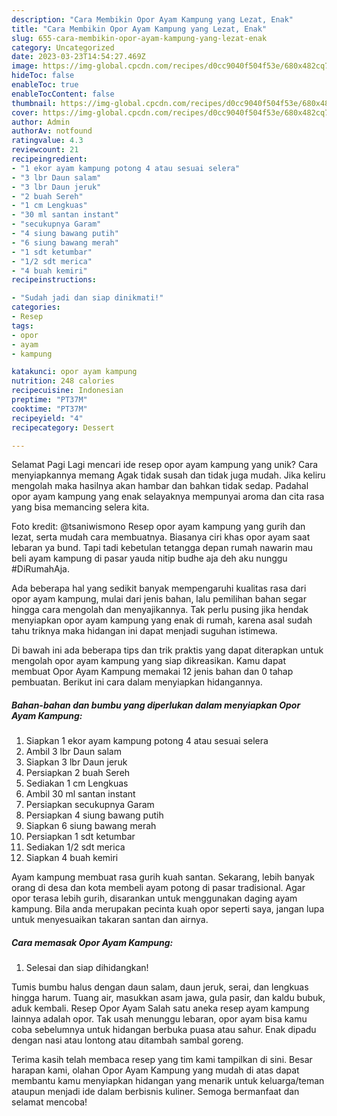 ```yaml
---
description: "Cara Membikin Opor Ayam Kampung yang Lezat, Enak"
title: "Cara Membikin Opor Ayam Kampung yang Lezat, Enak"
slug: 655-cara-membikin-opor-ayam-kampung-yang-lezat-enak
category: Uncategorized
date: 2023-03-23T14:54:27.469Z
image: https://img-global.cpcdn.com/recipes/d0cc9040f504f53e/680x482cq70/opor-ayam-kampung-foto-resep-utama.jpg
hideToc: false
enableToc: true
enableTocContent: false
thumbnail: https://img-global.cpcdn.com/recipes/d0cc9040f504f53e/680x482cq70/opor-ayam-kampung-foto-resep-utama.jpg
cover: https://img-global.cpcdn.com/recipes/d0cc9040f504f53e/680x482cq70/opor-ayam-kampung-foto-resep-utama.jpg
author: Admin
authorAv: notfound
ratingvalue: 4.3
reviewcount: 21
recipeingredient:
- "1 ekor ayam kampung potong 4 atau sesuai selera"
- "3 lbr Daun salam"
- "3 lbr Daun jeruk"
- "2 buah Sereh"
- "1 cm Lengkuas"
- "30 ml santan instant"
- "secukupnya Garam"
- "4 siung bawang putih"
- "6 siung bawang merah"
- "1 sdt ketumbar"
- "1/2 sdt merica"
- "4 buah kemiri"
recipeinstructions:

- "Sudah jadi dan siap dinikmati!"
categories:
- Resep
tags:
- opor
- ayam
- kampung

katakunci: opor ayam kampung 
nutrition: 248 calories
recipecuisine: Indonesian
preptime: "PT37M"
cooktime: "PT37M"
recipeyield: "4"
recipecategory: Dessert

---
```



Selamat Pagi Lagi mencari ide resep opor ayam kampung yang unik? Cara menyiapkannya memang Agak tidak susah dan tidak juga mudah. Jika keliru mengolah maka hasilnya akan hambar dan bahkan tidak sedap. Padahal opor ayam kampung yang enak selayaknya mempunyai aroma dan cita rasa yang bisa memancing selera kita.


Foto kredit: @tsaniwismono Resep opor ayam kampung yang gurih dan lezat, serta mudah cara membuatnya. Biasanya ciri khas opor ayam saat lebaran ya bund. Tapi tadi kebetulan tetangga depan rumah nawarin mau beli ayam kampung di pasar yauda nitip budhe aja deh aku nunggu #DiRumahAja.

Ada beberapa hal yang sedikit banyak mempengaruhi kualitas rasa dari opor ayam kampung, mulai dari jenis bahan, lalu pemilihan bahan segar hingga cara mengolah dan menyajikannya. Tak perlu pusing jika hendak menyiapkan opor ayam kampung yang enak di rumah, karena asal sudah tahu triknya maka hidangan ini dapat menjadi suguhan istimewa.


Di bawah ini ada beberapa tips dan trik praktis yang dapat diterapkan untuk mengolah opor ayam kampung yang siap dikreasikan. Kamu dapat membuat Opor Ayam Kampung memakai 12 jenis bahan dan 0 tahap pembuatan. Berikut ini cara dalam menyiapkan hidangannya.

<!--inarticleads1-->

##### Bahan-bahan dan bumbu yang diperlukan dalam menyiapkan Opor Ayam Kampung:

1. Siapkan 1 ekor ayam kampung potong 4 atau sesuai selera
1. Ambil 3 lbr Daun salam
1. Siapkan 3 lbr Daun jeruk
1. Persiapkan 2 buah Sereh
1. Sediakan 1 cm Lengkuas
1. Ambil 30 ml santan instant
1. Persiapkan secukupnya Garam
1. Persiapkan 4 siung bawang putih
1. Siapkan 6 siung bawang merah
1. Persiapkan 1 sdt ketumbar
1. Sediakan 1/2 sdt merica
1. Siapkan 4 buah kemiri


Ayam kampung membuat rasa gurih kuah santan. Sekarang, lebih banyak orang di desa dan kota membeli ayam potong di pasar tradisional. Agar opor terasa lebih gurih, disarankan untuk menggunakan daging ayam kampung. Bila anda merupakan pecinta kuah opor seperti saya, jangan lupa untuk menyesuaikan takaran santan dan airnya. 

<!--inarticleads2-->

##### Cara memasak Opor Ayam Kampung:


1. Selesai dan siap dihidangkan!

Tumis bumbu halus dengan daun salam, daun jeruk, serai, dan lengkuas hingga harum. Tuang air, masukkan asam jawa, gula pasir, dan kaldu bubuk, aduk kembali. Resep Opor Ayam Salah satu aneka resep ayam kampung lainnya adalah opor. Tak usah menunggu lebaran, opor ayam bisa kamu coba sebelumnya untuk hidangan berbuka puasa atau sahur. Enak dipadu dengan nasi atau lontong atau ditambah sambal goreng. 

Terima kasih telah membaca resep yang tim kami tampilkan di sini. Besar harapan kami, olahan Opor Ayam Kampung yang mudah di atas dapat membantu kamu menyiapkan hidangan yang menarik untuk keluarga/teman ataupun menjadi ide dalam berbisnis kuliner. Semoga bermanfaat dan selamat mencoba!
